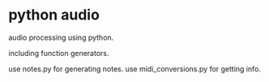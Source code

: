 # python audio
audio processing using python.

including function generators.

use notes.py for generating notes.
use midi_conversions.py for getting info.